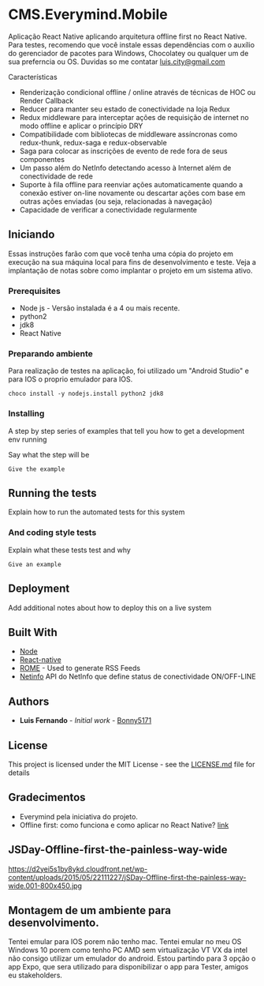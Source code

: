 # CMS.Everymind.Mobile

Aplicação React Native aplicando arquitetura offline first no React Native. Para testes, recomendo que você instale essas dependências com o auxílio do gerenciador de pacotes para Windows, Chocolatey ou qualquer um de sua preferncia ou OS.
Duvidas so me contatar luis.city@gmail.com

Características
* Renderização condicional offline / online através de técnicas de HOC ou Render Callback
* Reducer para manter seu estado de conectividade na loja Redux
* Redux middleware para interceptar ações de requisição de internet no modo offline e aplicar o princípio DRY
* Compatibilidade com bibliotecas de middleware assíncronas como redux-thunk, redux-saga e redux-observable
* Saga para colocar as inscrições de evento de rede fora de seus componentes
* Um passo além do NetInfo detectando acesso à Internet além de conectividade de rede
* Suporte à fila offline para reenviar ações automaticamente quando a conexão estiver on-line novamente ou descartar ações com base em outras ações enviadas (ou seja, relacionadas à navegação)
* Capacidade de verificar a conectividade regularmente

## Iniciando

Essas instruções farão com que você tenha uma cópia do projeto em execução na sua máquina local para fins de desenvolvimento e teste. Veja a implantação de notas sobre como implantar o projeto em um sistema ativo.

### Prerequisites

* Node js - Versão instalada é a 4 ou mais recente.
* python2 
* jdk8
* React Native

### Preparando ambiente

Para realização de testes na aplicação, foi utilizado um "Android Studio" e para IOS o proprio emulador para IOS.

```
choco install -y nodejs.install python2 jdk8
```

### Installing

A step by step series of examples that tell you how to get a development env running

Say what the step will be

```
Give the example
```

## Running the tests

Explain how to run the automated tests for this system

### And coding style tests

Explain what these tests test and why

```
Give an example
```

## Deployment

Add additional notes about how to deploy this on a live system

## Built With

* [Node](https://nodejs.org/en/)
* [React-native](https://facebook.github.io/react-native/docs/getting-started.html)
* [ROME](https://rometools.github.io/rome/) - Used to generate RSS Feeds
* [Netinfo](https://facebook.github.io/react-native/docs/netinfo.html) API do NetInfo que define status de conectividade ON/OFF-LINE

## Authors

* **Luis Fernando** - *Initial work* - [Bonny5171](https://github.com/Bonny5171)

## License

This project is licensed under the MIT License - see the [LICENSE.md](LICENSE.md) file for details

## Gradecimentos

* Everymind pela iniciativa do projeto.
* Offline first: como funciona e como aplicar no React Native? [link](https://blog.rocketseat.com.br/offline-first-react-native/)

## JSDay-Offline-first-the-painless-way-wide
https://d2yei5s1by8ykd.cloudfront.net/wp-content/uploads/2015/05/22111227/jSDay-Offline-first-the-painless-way-wide.001-800x450.jpg

## Montagem de um ambiente para desenvolvimento.

Tentei emular para IOS porem não tenho mac.
Tentei emular no meu OS Windows 10 porem como tenho PC AMD sem virtualização VT VX da intel não consigo utilizar um emulador do android.
Estou partindo para 3 opção o app Expo, que sera utilizado para disponibilizar o app para Tester, amigos eu stakeholders.
